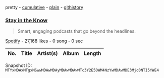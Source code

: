 pretty - [cumulative](/playlists/cumulative/37i9dQZF1DX0BxHamIEkKV.md) - [plain](/playlists/plain/37i9dQZF1DX0BxHamIEkKV) - [githistory](https://github.githistory.xyz/mackorone/spotify-playlist-archive/blob/main/playlists/plain/37i9dQZF1DX0BxHamIEkKV)

### [Stay in the Know](https://open.spotify.com/playlist/37i9dQZF1DX0BxHamIEkKV)

> Smart, engaging podcasts that go beyond the headlines.

[Spotify](https://open.spotify.com/user/spotify) - 27,168 likes - 0 song - 0 sec

| No. | Title | Artist(s) | Album | Length |
|---|---|---|---|---|

Snapshot ID: `MTYxNDAxMTgxMSwwMDAwMDAyMDAwMDAwMTc3Y2E5OWM4NzYwMDAwMDE3Mjc0NTI5YWE4`